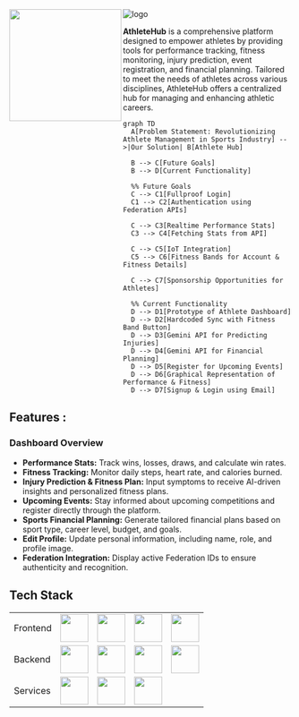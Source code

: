 <div>
<img src="https://i.postimg.cc/Z5CdmRVQ/k.png" alt="logo" align="center">
   <img src="https://i.postimg.cc/02sT7y4x/gdg.webp" height="200px" align="left">
</div>


**AthleteHub** is a comprehensive platform designed to empower athletes by providing tools for performance tracking, fitness monitoring, injury prediction, event registration, and financial planning. Tailored to meet the needs of athletes across various disciplines, AthleteHub offers a centralized hub for managing and enhancing athletic careers.

```mermaid
graph TD
  A[Problem Statement: Revolutionizing Athlete Management in Sports Industry] -->|Our Solution| B[Athlete Hub]

  B --> C[Future Goals]
  B --> D[Current Functionality]

  %% Future Goals
  C --> C1[Fullproof Login]
  C1 --> C2[Authentication using Federation APIs]
  
  C --> C3[Realtime Performance Stats]
  C3 --> C4[Fetching Stats from API]

  C --> C5[IoT Integration]
  C5 --> C6[Fitness Bands for Account & Fitness Details]

  C --> C7[Sponsorship Opportunities for Athletes]

  %% Current Functionality
  D --> D1[Prototype of Athlete Dashboard]
  D --> D2[Hardcoded Sync with Fitness Band Button]
  D --> D3[Gemini API for Predicting Injuries]
  D --> D4[Gemini API for Financial Planning]
  D --> D5[Register for Upcoming Events]
  D --> D6[Graphical Representation of Performance & Fitness]
  D --> D7[Signup & Login using Email]

```


## Features :

### Dashboard Overview
- **Performance Stats:** Track wins, losses, draws, and calculate win rates.
- **Fitness Tracking:** Monitor daily steps, heart rate, and calories burned.
- **Injury Prediction & Fitness Plan:** Input symptoms to receive AI-driven insights and personalized fitness plans.
- **Upcoming Events:** Stay informed about upcoming competitions and register directly through the platform.
- **Sports Financial Planning:** Generate tailored financial plans based on sport type, career level, budget, and goals.
- **Edit Profile:** Update personal information, including name, role, and profile image.
- **Federation Integration:** Display active Federation IDs to ensure authenticity and recognition.

## Tech Stack

<table>
  <tr>
    <td>Frontend</td>
    <td><img src="https://upload.wikimedia.org/wikipedia/commons/6/61/HTML5_logo_and_wordmark.svg" width="50"></td>
    <td><img src="https://upload.wikimedia.org/wikipedia/commons/d/d5/CSS3_logo_and_wordmark.svg" width="50"></td>
    <td><img src="https://upload.wikimedia.org/wikipedia/commons/6/6a/JavaScript-logo.png" width="50"></td>
    <td><img src="https://upload.wikimedia.org/wikipedia/commons/d/d5/Tailwind_CSS_Logo.svg" width="50"></td>
  </tr>
  <tr>
    <td>Backend</td>
    <td><img src="https://upload.wikimedia.org/wikipedia/commons/3/3c/Flask_logo.svg" width="50"></td>
    <td><img src="https://upload.wikimedia.org/wikipedia/commons/c/c3/Python-logo-notext.svg" width="50"></td>
    <td><img src="https://upload.wikimedia.org/wikipedia/commons/3/37/Firebase_Logo.svg" width="50"></td>
    <td><img src="https://i.postimg.cc/KjffLkxj/google-ai-gemini91216-logowik-com-866x471.webp" width="50"></td>
  </tr>
   <tr>
      <td>Services</td>
      <td><img src="https://upload.wikimedia.org/wikipedia/commons/5/51/Google_Cloud_logo.svg" width="50"></td>
      <td><img src="https://i.postimg.cc/DfP2WvkX/png-transparent-vercel-hd-logo-thumbnail.png" width="50"></td>
      <td><img src="https://railway.app/brand/logo-dark.svg" width="50"></td>
   </tr>
</table>

